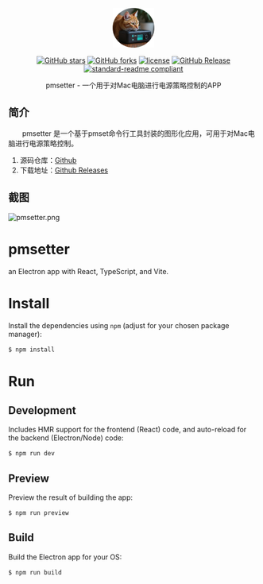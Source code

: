 <p align="center">
<img src="./docs/imgs/pmset-cat.png" height="80"/>
</p>

<div align="center">

[![GitHub stars](https://img.shields.io/github/stars/maoguy/pmsetter?logo=github)](https://github.com/maoguy/pmsetter/stargazers)
[![GitHub forks](https://img.shields.io/github/forks/maoguy/pmsetter?logo=github)](https://github.com/maoguy/pmsetter/network)
[![license](https://img.shields.io/github/license/maoguy/pmsetter)](https://github.com/maoguy/pmsetter/blob/master/LICENSE)
[![GitHub Release](https://img.shields.io/github/v/release/maoguy/pmsetter?label=Release)](https://github.com/maoguy/pmsetter/releases)
[![standard-readme compliant](https://img.shields.io/badge/readme%20style-standard-brightgreen.svg?style=flat-square)](https://github.com/RichardLitt/standard-readme)
</div>

<div align="center">
  pmsetter - 一个用于对Mac电脑进行电源策略控制的APP
</div>

## 简介
&emsp;&emsp;pmsetter 是一个基于pmset命令行工具封装的图形化应用，可用于对Mac电脑进行电源策略控制。

1. 源码仓库：[Github](https://github.com/maoguy/pmsetter)
2. 下载地址：[Github Releases](https://github.com/maoguy/pmsetter/releases)

## 截图

![pmsetter.png](docs/imgs/screenshots/pmsetter.png)

# pmsetter
an Electron app with React, TypeScript, and Vite.

# Install

Install the dependencies using `npm` (adjust for your chosen package manager):

```sh
$ npm install
```

# Run

## Development

Includes HMR support for the frontend (React) code, and auto-reload for the backend (Electron/Node) code:

```sh
$ npm run dev
```

## Preview

Preview the result of building the app:

```sh
$ npm run preview
```

## Build

Build the Electron app for your OS:

```sh
$ npm run build
```
